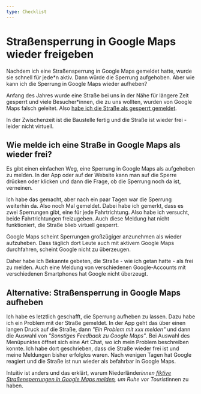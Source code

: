 ```yaml
---
type: Checklist
---
```


# Straßensperrung in Google Maps wieder freigeben

Nachdem ich eine Straßensperrung in Google Maps gemeldet hatte, wurde sie schnell für jede*n aktiv. Dann würde die Sperrung aufgehoben. Aber wie kann ich die Sperrung in Google Maps wieder aufheben?

Anfang des Jahres wurde eine Straße bei uns in der Nähe für längere Zeit gesperrt und viele Besucher*innen, die zu uns wollten, wurden von Google Maps falsch geleitet.
Also [habe ich die  Straße als gesperrt gemeldet](google-maps-strassensperrungen.md).

In der Zwischenzeit ist die Baustelle fertig und die Straße ist wieder frei - leider nicht virtuell. 

## Wie melde ich eine Straße in Google Maps als wieder frei?

Es gibt einen einfachen Weg, eine Sperrung in Google Maps als aufgehoben zu melden. In der App oder auf der Website kann man auf die Sperre drücken oder klicken und dann die Frage, ob die Sperrung noch da ist, verneinen.

Ich habe das gemacht, aber nach ein paar Tagen war die Sperrung weiterhin da.
Also noch Mal gemeldet.
Dabei habe ich gemerkt, dass es zwei Sperrungen gibt, eine für jede Fahrtrichtung. Also habe ich versucht, beide Fahrtrichtungen freizugeben. 
Auch diese Meldung hat nicht funktioniert, die Straße blieb virtuell gesperrt.

Google Maps scheint Sperrungen großzügiger anzunehmen als wieder aufzuheben.
Dass täglich dort Leute auch mit aktivem Google Maps durchfahren, scheint Google nicht zu überzeugen.

Daher habe ich Bekannte gebeten, die Straße - wie ich getan hatte - als frei zu melden.
Auch eine Meldung von verschiedenen Google-Accounts mit verschiedenen Smartphones hat Google nicht überzeugt.

## Alternative: Straßensperrung in Google Maps aufheben 

Ich habe es letztlich geschafft, die Sperrung aufheben zu lassen.
Dazu habe ich ein Problem mit der Straße gemeldet. 
In der App geht das über einen langen Druck auf die Straße, dann _"Ein Problem mit xxx melden"_ und dann die Auswahl von _"Sonstiges Feedback zu Google Maps"_. 
Bei Auswahl des Menüpunktes öffnet sich eine Art Chat, wo ich mein Problem beschreiben konnte.
Ich habe dort geschrieben, dass die Straße wieder frei ist und meine Meldungen bisher erfolglos waren.
Nach wenigen Tagen hat Google reagiert und die Straße ist nun wieder als befahrbar in Google Maps.

Intuitiv ist anders und das erklärt, warum Niederländer*innen [fiktive Straßensperrungen in Google Maps melden](https://www1.wdr.de/nachrichten/zandvoort-google-maps-strassen-100.html), um Ruhe vor Tourist*innen zu haben.
